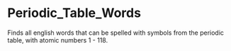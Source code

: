 # Periodic_Table_Words

Finds all english words that can be spelled with symbols from the periodic table, with atomic numbers 1 - 118.
